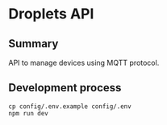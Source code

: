 # Droplets API

## Summary

API to manage devices using MQTT protocol.

## Development process

```
cp config/.env.example config/.env
npm run dev
```